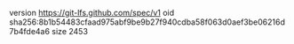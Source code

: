 version https://git-lfs.github.com/spec/v1
oid sha256:8b1b54483cfaad975abf9be9b27f940cdba58f063d0aef3be06216d7b4fde4a6
size 2453
